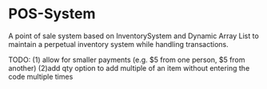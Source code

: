 # POS-System
A point of sale system based on InventorySystem and Dynamic Array List to maintain a perpetual inventory system while handling transactions.

TODO:   (1) allow for smaller payments (e.g. $5 from one person, $5 from another)
        (2)add qty option to add multiple of an item without entering the code multiple times


